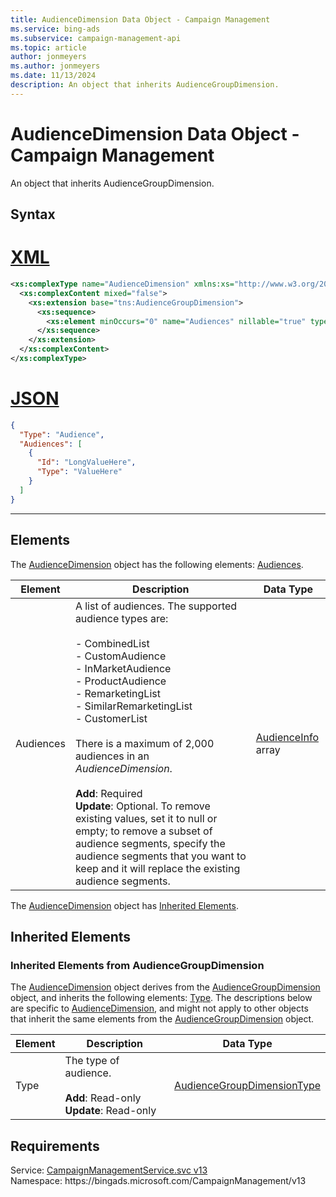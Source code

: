```yaml
---
title: AudienceDimension Data Object - Campaign Management
ms.service: bing-ads
ms.subservice: campaign-management-api
ms.topic: article
author: jonmeyers
ms.author: jonmeyers
ms.date: 11/13/2024
description: An object that inherits AudienceGroupDimension.
---
```

# AudienceDimension Data Object - Campaign Management
An object that inherits AudienceGroupDimension.

## Syntax

# [XML](#tab/xml)

```xml
<xs:complexType name="AudienceDimension" xmlns:xs="http://www.w3.org/2001/XMLSchema">
  <xs:complexContent mixed="false">
    <xs:extension base="tns:AudienceGroupDimension">
      <xs:sequence>
        <xs:element minOccurs="0" name="Audiences" nillable="true" type="tns:ArrayOfAudienceInfo" />
      </xs:sequence>
    </xs:extension>
  </xs:complexContent>
</xs:complexType>
```

# [JSON](#tab/json)

```json
{
  "Type": "Audience",
  "Audiences": [
    {
      "Id": "LongValueHere",
      "Type": "ValueHere"
    }
  ]
}
```

-----

## <a name="elements"></a>Elements

The [AudienceDimension](audiencedimension.md) object has the following elements: [Audiences](#audiences).

|Element|Description|Data Type|
|-----------|---------------|-------------|
|<a name="audiences"></a>Audiences|A list of audiences. The supported audience types are: <br /><br />- CombinedList<br />- CustomAudience <br />- InMarketAudience <br />- ProductAudience <br />- RemarketingList <br />- SimilarRemarketingList <br />- CustomerList <br /><br />There is a maximum of 2,000 audiences in an *AudienceDimension*.<br/><br/>**Add**: Required <br />**Update**: Optional. To remove existing values, set it to null or empty; to remove a subset of audience segments, specify the audience segments that you want to keep and it will replace the existing audience segments.   |[AudienceInfo](audienceinfo.md) array|

The [AudienceDimension](audiencedimension.md) object has [Inherited Elements](#inheritedelements).

## <a name="inheritedelements"></a>Inherited Elements

### <a name="inheritedelementsaudiencegroupdimension"></a>Inherited Elements from AudienceGroupDimension
The [AudienceDimension](audiencedimension.md) object derives from the [AudienceGroupDimension](audiencegroupdimension.md) object, and inherits the following elements: [Type](#type). The descriptions below are specific to [AudienceDimension](audiencedimension.md), and might not apply to other objects that inherit the same elements from the [AudienceGroupDimension](audiencegroupdimension.md) object.  

|Element|Description|Data Type|
|-----------|---------------|-------------|
|<a name="type"></a>Type|The type of audience.<br /><br />**Add**: Read-only <br />**Update**: Read-only |[AudienceGroupDimensionType](audiencegroupdimensiontype.md)|

## Requirements
Service: [CampaignManagementService.svc v13](https://campaign.api.bingads.microsoft.com/Api/Advertiser/CampaignManagement/v13/CampaignManagementService.svc)  
Namespace: https\://bingads.microsoft.com/CampaignManagement/v13  


